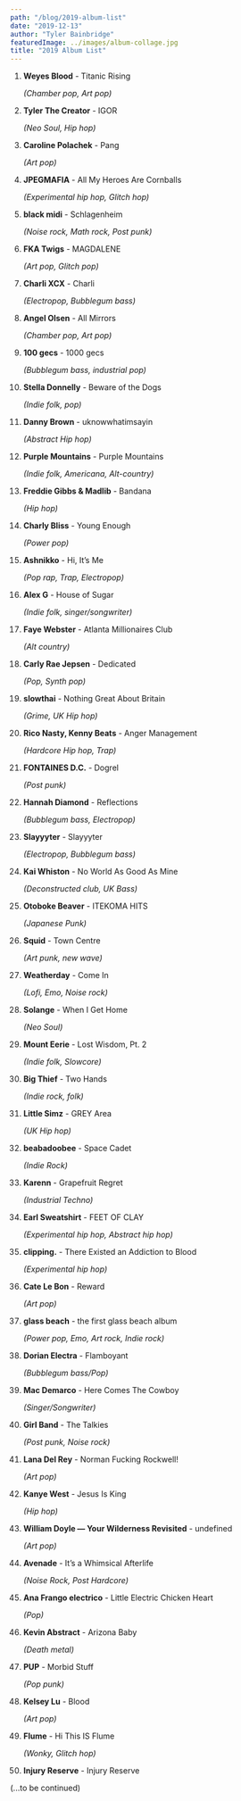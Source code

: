```yaml
---
path: "/blog/2019-album-list"
date: "2019-12-13"
author: "Tyler Bainbridge"
featuredImage: ../images/album-collage.jpg
title: "2019 Album List"
---
```

1. **Weyes Blood** - Titanic Rising

	_(Chamber pop, Art pop)_
2. **Tyler The Creator** - IGOR

	_(Neo Soul, Hip hop)_
3. **Caroline Polachek** - Pang

	_(Art pop)_
4. **JPEGMAFIA** - All My Heroes Are Cornballs

	_(Experimental hip hop, Glitch hop)_
5. **black midi** - Schlagenheim

	_(Noise rock, Math rock, Post punk)_
6. **FKA Twigs** - MAGDALENE

	_(Art pop, Glitch pop)_
7. **Charli XCX** - Charli

	_(Electropop, Bubblegum bass)_
8. **Angel Olsen** - All Mirrors

	_(Chamber pop, Art pop)_
9. **100 gecs** - 1000 gecs

	_(Bubblegum bass, industrial pop)_
10. **Stella Donnelly** - Beware of the Dogs

	_(Indie folk, pop)_
11. **Danny Brown** - uknowwhatimsayin

	_(Abstract Hip hop)_
12. **Purple Mountains** - Purple Mountains

	_(Indie folk, Americana, Alt-country)_
13. **Freddie Gibbs & Madlib** - Bandana

	_(Hip hop)_
14. **Charly Bliss** - Young Enough

	_(Power pop)_
15. **Ashnikko** - Hi, It’s Me

	_(Pop rap, Trap, Electropop)_
16. **Alex G** - House of Sugar

	_(Indie folk, singer/songwriter)_
17. **Faye Webster** - Atlanta Millionaires Club

	_(Alt country)_
18. **Carly Rae Jepsen** - Dedicated

	_(Pop, Synth pop)_
19. **slowthai** - Nothing Great About Britain

	_(Grime, UK Hip hop)_
20. **Rico Nasty, Kenny Beats** - Anger Management

	_(Hardcore Hip hop, Trap)_
21. **FONTAINES D.C.** - Dogrel

	_(Post punk)_
22. **Hannah Diamond** - Reflections

	_(Bubblegum bass, Electropop)_
23. **Slayyyter** - Slayyyter

	_(Electropop, Bubblegum bass)_
24. **Kai Whiston** - No World As Good As Mine

	_(Deconstructed club, UK Bass)_
25. **Otoboke Beaver** - ITEKOMA HITS

	_(Japanese Punk)_
26. **Squid** - Town Centre

	_(Art punk, new wave)_
27. **Weatherday** - Come In

	_(Lofi, Emo, Noise rock)_
28. **Solange** - When I Get Home

	_(Neo Soul)_
29. **Mount Eerie** - Lost Wisdom, Pt. 2

	_(Indie folk, Slowcore)_
30. **Big Thief** - Two Hands

	_(Indie rock, folk)_
31. **Little Simz** - GREY Area

	_(UK Hip hop)_
32. **beabadoobee** - Space Cadet

	_(Indie Rock)_
33. **Karenn** - Grapefruit Regret

	_(Industrial Techno)_
34. **Earl Sweatshirt** - FEET OF CLAY

	_(Experimental hip hop, Abstract hip hop)_
35. **clipping.** - There Existed an Addiction to Blood

	_(Experimental hip hop)_
36. **Cate Le Bon** - Reward

	_(Art pop)_
37. **glass beach** - the first glass beach album

	_(Power pop, Emo, Art rock, Indie rock)_
38. **Dorian Electra** - Flamboyant

	_(Bubblegum bass/Pop)_
39. **Mac Demarco** - Here Comes The Cowboy

	_(Singer/Songwriter)_
40. **Girl Band** - The Talkies

	_(Post punk, Noise rock)_
41. **Lana Del Rey** - Norman Fucking Rockwell!

	_(Art pop)_
42. **Kanye West** - Jesus Is King

	_(Hip hop)_
43. **William Doyle — Your Wilderness Revisited** - undefined

	_(Art pop)_
44. **Avenade** - It’s a Whimsical Afterlife

	_(Noise Rock, Post Hardcore)_
45. **Ana Frango electrico** - Little Electric Chicken Heart

	_(Pop)_
46. **Kevin Abstract** - Arizona Baby

	_(Death metal)_
47. **PUP** - Morbid Stuff

	_(Pop punk)_
48. **Kelsey Lu** - Blood

	_(Art pop)_
49. **Flume** - Hi This IS Flume

	_(Wonky, Glitch hop)_
50. **Injury Reserve** - Injury Reserve


(...to be continued)